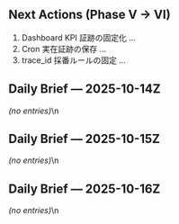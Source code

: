 
## Next Actions (Phase V → VI)

1) Dashboard KPI 証跡の固定化 …
2) Cron 実在証跡の保存 …
3) trace_id 採番ルールの固定 …
## Daily Brief — 2025-10-14Z

_(no entries)_\n
## Daily Brief — 2025-10-15Z

_(no entries)_\n
## Daily Brief — 2025-10-16Z

_(no entries)_\n
